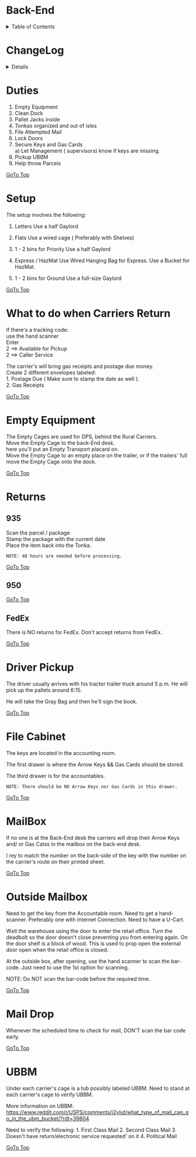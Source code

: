 # Back-End  

<details>
<summary>Table of Contents</summary>  

1. [ChangeLog](#changelog) <br>
2. [Duties](#duties) <br>
3. [Setup](#setup) <br>
4. [Carriers](#carriers) <br>
4.a. [935](#935) <br>
4.b. [950](#950) <br>
4.c. [FedEx](#fedex) <br>
5. [Empty Equipment](#emptyequipment) <br>
6. [Returns](#returns) <br>
5. [Driver Pickup](#driverpickup) <br>
6. [File Cabinet](#filecabinet) <br>
7. [MailBox](#mailbox) <br>
8. [Outside Mailbox](#outsidemailbox) <br>
9. [Mail Drop](#maildrop) <br>
10. [UBBM](#ubbm)

</details>

# ChangeLog <a name="changelog"></a>
<details>

| Date | Owner | Reason for Change |
| --- | --- | --- |
| 02/10/2025 | STL John S | Initial Commit |
</details>

# Duties <a name="duties"></a>
  1. Empty Equipment
  2. Clean Dock
  3. Pallet Jacks inside
  4. Tonkas organized and out of isles
  5. File Attempted Mail
  6. Lock Doors
  7. Secure Keys and Gas Cards <br>
    a) Let Management ( supervisors) know if keys are missing.
  8. Pickup UBBM
  9. Help throw Parcels

  [GoTo Top](#back-end)

# Setup <a name="setup"></a>

The setup involves the following:
1) Letters
    Use a half Gaylord
2) Flats
    Use a wired cage ( Preferably with Shelves)
3) 1 - 2 bins for Priority
    Use a half Gaylord

1) Express / HazMat
    Use Wired Hanging Bag for Express.
    Use a Bucket for HazMat.
2) 1 - 2  bins for Ground
    Use a full-size Gaylord

  [GoTo Top](#back-end)

# What to do when Carriers Return <a name="carriers"></a>
If there's a tracking code: <br>
  use the hand scanner <br>
  Enter <br>
  2 ==> Available for Pickup <br>
  2 ==> Caller Service <br>

The carrier's will bring gas receipts and postage due money. <br>
  Create 2 different envelopes labeled: <br>
    1. Postage Due ( Make sure to stamp the date as well ). <br>
    2. Gas Receipts 

  [GoTo Top](#back-end)

# Empty Equipment <a name="emptyequipment"></a>
  The Empty Cages are used for DPS, behind the Rural Carriers.<br>
    Move the Empty Cage to the back-End desk.<br>  here you'll put an Empty Transport placard on.<br>
    Move the Empty Cage to an empty place on the trailer, or if the trailers' full move the Empty Cage onto the dock.

  [GoTo Top](#back-end)

# Returns <a name="returns"></a>
## 935 <a name="935"></a>
   Scan the parcel / package <br>
    Stamp the package with the current date<br>
    Place the item back into the Tonka.

    NOTE: 48 hours are needed before processing.

  [GoTo Top](#back-end)

##  950 <a name="950"></a>

  [GoTo Top](#back-end)

## FedEx <a name="fedex"></a>
  There is NO returns for FedEx.
  Don't accept returns from FedEx.

  [GoTo Top](#back-end)

# Driver Pickup <a name="driverpickup"></a>
  The driver usually arrives with his tractor trailer truck around 5 p.m.  He will pick up the pallets around 6:15.

  He will take the Gray Bag and then he'll sign the book.

  [GoTo Top](#back-end)

# File Cabinet <a name="filecabinet"></a>
The keys are located in the accounting room.

The first drawer is where the Arrow Keys && Gas Cards should be stored.

The third drawer is for the accountables.

    NOTE: There should be NO Arrow Keys nor Gas Cards in this drawer.

  [GoTo Top](#back-end)

# MailBox <a name="mailbox"></a>
  If no one is at the Back-End desk the carriers will drop their Arrow Keys and/ or Gas Catss in the mailbox on the back-end desk.

  I rey to match the number on the back-side of the key with thw number on the carrier's route on their printed sheet.

  [GoTo Top](#back-end)

# Outside Mailbox <a name="outsidemailbox"></a>
  Need to get the key from the Accountable room.
  Need to get a hand-scanner.  Preferably one with Internet Connection.
  Need to have a U-Cart.

  Wxit the warehouse using the door to enter the retail office.
  Turn the deadbolt so the door doesn't close preventing you from entering again.
  On the door shelf is a block of wood.  This is used to prop open the external door open when the retail office is closed.

  At the outside box, after opening, use the hand scanner to scan the bar-code.
    Just need to use the 1st option for scanning.

NOTE: Do NOT scan the bar-code before the required time.

  [GoTo Top](#back-end)

# Mail Drop <a name="maildrop"></a>
  Whenever the scheduled time to check for mail, DON'T scan the bar code early.

  [GoTo Top](#back-end)

# UBBM <a name="ubbm"></a>
  Under each carrier's cage is a tub possibly labeled UBBM.
  Need to stand at each carrier's cage to verify UBBM.

More information on UBBM:
  https://www.reddit.com/r/USPS/comments/j2ylut/what_type_of_mail_can_go_in_the_ubm_bucket/?rdt=39804

  Need to verify the following:
    1. First Class Mail
    2. Second Class Mail
    3. Doesn't have return/electronic service requested' on it
    4. Political Mail

  [GoTo Top](#back-end)
